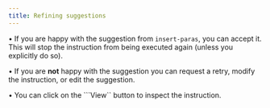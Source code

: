 ```yaml
---
title: Refining suggestions
---
```


• If you are happy with the suggestion from ``insert-paras``, you can accept it. This will stop the instruction from being executed again (unless you explicitly do so).

• If you are __not__ happy with the suggestion you can request a retry, modify the instruction, or edit the suggestion.

• You can click on the ```View`` button to inspect the instruction.
